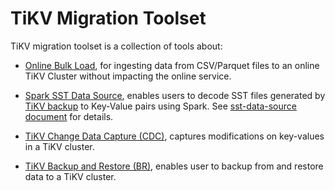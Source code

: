 # TiKV Migration Toolset

TiKV migration toolset is a collection of tools about:

- [Online Bulk Load](./online-bulk-load/README.md), for ingesting data from CSV/Parquet files to an online TiKV Cluster without impacting the online service.

- [Spark SST Data Source](./sst-data-source/README.md), enables users to decode SST files generated by [TiKV backup](https://docs.pingcap.com/tidb/stable/use-br-command-line-tool#back-up-raw-kv-experimental-feature) to Key-Value pairs using Spark. See [sst-data-source document](./sst-data-source/README.md) for details.

- [TiKV Change Data Capture (CDC)](./cdc/README.md), captures modifications on key-values in a TiKV cluster.

- [TiKV Backup and Restore (BR)](./br/README.md), enables user to backup from and restore data to a TiKV cluster.
